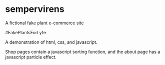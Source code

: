 # sempervirens
A fictional fake plant e-commerce site


#FakePlantsForLyfe

A demonstration of html, css, and javascript. 

Shop pages contain a javascript sorting function, and the about page has a javascript particle effect.
